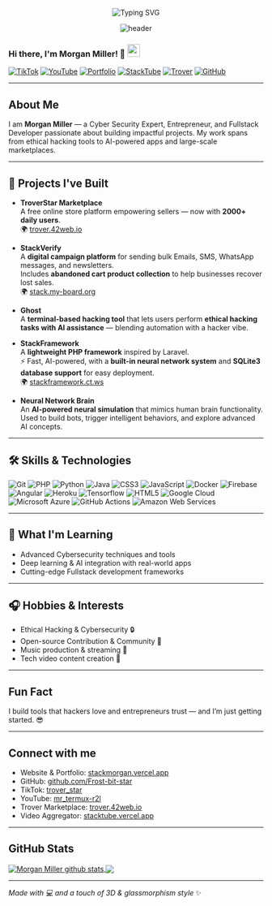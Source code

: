 <p align="center">
  <img src="https://readme-typing-svg.demolab.com?font=Fira+Code&duration=4000&pause=1000&color=00FF00&center=true&width=435&lines=Hi+there%2C+I'm+Morgan+Miller+%F0%9F%91%8B;Cyber+Security+Expert+%26+Fullstack+Developer;Ethical+Hacker+%7C+AI+Builder+%7C+Entrepreneur" alt="Typing SVG" />
</p>

<p align="center">
  <img src="https://capsule-render.vercel.app/api?type=rect&color=0:000000,100:222222&height=150&section=header&text=Morgan%20Miller&fontSize=50&fontColor=00FF00&animation=fadeIn" alt="header" />
</p>

### Hi there, I'm Morgan Miller! 👋 <img src="https://media.giphy.com/media/hvRJCLFzcasrR4ia7z/giphy.gif" width="25px">

[![TikTok](https://img.shields.io/badge/TikTok-222222?style=flat-square&logo=tiktok&logoColor=white&link=https://www.tiktok.com/@trover_star?_t=ZM-8wjWlOE09Qe&_r=1)](https://www.tiktok.com/@trover_star?_t=ZM-8wjWlOE09Qe&_r=1)
[![YouTube](https://img.shields.io/badge/YouTube-222222?style=flat-square&logo=youtube&logoColor=red&link=https://youtube.com/@mr_termux-r2l?si=-Vo_JkDOcpxg289G)](https://youtube.com/@mr_termux-r2l?si=-Vo_JkDOcpxg289G)
[![Portfolio](https://img.shields.io/badge/Portfolio-222222?style=flat-square&logo=google-chrome&logoColor=lightblue&link=https://stackmorgan.vercel.app)](https://stackmorgan.vercel.app)
[![StackTube](https://img.shields.io/badge/StackTube-222222?style=flat-square&logo=youtube&logoColor=red&link=https://stacktube.vercel.app)](https://stacktube.vercel.app)
[![Trover](https://img.shields.io/badge/Trover-222222?style=flat-square&logo=shopify&logoColor=green&link=https://trover.42web.io)](https://trover.42web.io)
[![GitHub](https://img.shields.io/badge/GitHub-222222?style=flat-square&logo=github&logoColor=white&link=https://github.com/Frost-bit-star)](https://github.com/Frost-bit-star)

---

## About Me

I am **Morgan Miller** — a Cyber Security Expert, Entrepreneur, and Fullstack Developer passionate about building impactful projects. My work spans from ethical hacking tools to AI-powered apps and large-scale marketplaces.

---
## 🚀 Projects I've Built  

- **TroverStar Marketplace**  
  A free online store platform empowering sellers — now with **2000+ daily users**.  
  🌍 [trover.42web.io](https://trover.42web.io)

- **StackVerify**  
  A **digital campaign platform** for sending bulk Emails, SMS, WhatsApp messages, and newsletters.  
  Includes **abandoned cart product collection** to help businesses recover lost sales.  
  🌍 [stack.my-board.org](https://stack.my-board.org)

- **Ghost**  
  A **terminal-based hacking tool** that lets users perform **ethical hacking tasks with AI assistance** — blending automation with a hacker vibe.  

- **StackFramework**  
  A **lightweight PHP framework** inspired by Laravel.  
  ⚡ Fast, AI-powered, with a **built-in neural network system** and **SQLite3 database support** for easy deployment.  
  🌍 [stackframework.ct.ws](https://stackframework.ct.ws/)

- **Neural Network Brain**  
  An **AI-powered neural simulation** that mimics human brain functionality.  
  Used to build bots, trigger intelligent behaviors, and explore advanced AI concepts.
---

## 🛠️ Skills & Technologies

![Git](https://img.shields.io/badge/-Git-000000?style=flat-square&logo=git)
![PHP](https://img.shields.io/badge/-PHP-370617?style=flat-square&logo=php)
![Python](https://img.shields.io/badge/-Python-000000?style=flat-square&logo=python)
![Java](https://img.shields.io/badge/-Java-E6194B?style=flat-square&logo=java)
![CSS3](https://img.shields.io/badge/-CSS3-1572B6?style=flat-square&logo=css3)
![JavaScript](https://img.shields.io/badge/-JavaScript-black?style=flat-square&logo=javascript)
![Docker](https://img.shields.io/badge/-Docker-black?style=flat-square&logo=docker)
![Firebase](https://img.shields.io/badge/-Firebase-007ACC?style=flat-square&logo=firebase)
![Angular](https://img.shields.io/badge/-Angular-DD0031?style=flat-square&logo=angular)
![Heroku](https://img.shields.io/badge/-Heroku-430098?style=flat-square&logo=heroku)
![Tensorflow](https://img.shields.io/badge/-Tensorflow-430098?style=flat-square&logo=tensorflow)
![HTML5](https://img.shields.io/badge/-HTML5-E34F26?style=flat-square&logo=html5&logoColor=white)
![Google Cloud](https://img.shields.io/badge/-Google%20Cloud-black?style=flat-square&logo=google-cloud)
![Microsoft Azure](https://img.shields.io/badge/-Microsoft%20Azure-02569B?style=flat-square&logo=microsoft-azure)
![GitHub Actions](http://img.shields.io/badge/-Github%20Actions-2088FF?style=flat-square&logo=github-actions&logoColor=ffffff)
![Amazon Web Services](https://img.shields.io/badge/-Amazon%20Web%20Services-1572B6?style=flat-square&logo=amazon-aws)

---

## 🌱 What I'm Learning

- Advanced Cybersecurity techniques and tools  
- Deep learning & AI integration with real-world apps  
- Cutting-edge Fullstack development frameworks  

---

## 🎧 Hobbies & Interests

- Ethical Hacking & Cybersecurity 🔒  
- Open-source Contribution & Community 🚀  
- Music production & streaming 🎵  
- Tech video content creation 🎥  

---

## Fun Fact

I build tools that hackers love and entrepreneurs trust — and I’m just getting started. :sunglasses:

---

## Connect with me

- Website & Portfolio: [stackmorgan.vercel.app](https://stackmorgan.vercel.app)  
- GitHub: [github.com/Frost-bit-star](https://github.com/Frost-bit-star)  
- TikTok: [trover_star](https://www.tiktok.com/@trover_star?_t=ZM-8wjWlOE09Qe&_r=1)  
- YouTube: [mr_termux-r2l](https://youtube.com/@mr_termux-r2l?si=-Vo_JkDOcpxg289G)  
- Trover Marketplace: [trover.42web.io](https://trover.42web.io)  
- Video Aggregator: [stacktube.vercel.app](https://stacktube.vercel.app)

---

## GitHub Stats

<a href="https://github.com/Frost-bit-star/github-readme-stats">
  <img align="center" src="https://github-readme-stats.anuraghazra1.vercel.app/api?username=Frost-bit-star&show_icons=true&include_all_commits=true&theme=chartreuse-dark&cache" alt="Morgan Miller github stats" />
</a>
<a href="https://github.com/Frost-bit-star/github-readme-stats">
  <img align="center" src="https://github-readme-stats.anuraghazra1.vercel.app/api/top-langs/?username=Frost-bit-star&layout=compact&theme=chartreuse-dark&cache" />
</a>

---

*Made with 💻 and a touch of 3D & glassmorphism style* ✨
